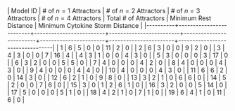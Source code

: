 | Model ID | # of $n = 1$ Attractors | # of $n = 2$ Attractors | # of $n = 3$ Attractors | # of $n = 4$ Attractors | Total # of Attractors | Minimum Rest Distance | Minimum Cytokine Storm Distance |
|----------+-------------------------+-------------------------+-------------------------+-------------------------+-----------------------+-----------------------+---------------------------------|
|        1 |                       6 |                       5 |                       0 |                       0 |                    11 |                     2 |                               0 |
|        2 |                       6 |                       3 |                       0 |                       0 |                     9 |                     2 |                               0 |
|        3 |                       4 |                       3 |                       0 |                       0 |                     7 |                    16 |                               4 |
|        4 |                       3 |                       1 |                       0 |                       0 |                     4 |                     3 |                               0 |
|        5 |                       3 |                       0 |                       0 |                       0 |                     3 |                    17 |                               0 |
|        6 |                       3 |                       2 |                       0 |                       0 |                     5 |                     5 |                               0 |
|        7 |                       4 |                       0 |                       0 |                       0 |                     4 |                     2 |                               0 |
|        8 |                       4 |                       0 |                       0 |                       0 |                     4 |                     3 |                               0 |
|        9 |                       4 |                       0 |                       0 |                       0 |                     4 |                     4 |                               0 |
|       10 |                       4 |                       0 |                       0 |                       0 |                     4 |                     3 |                               0 |
|       11 |                       6 |                       6 |                       2 |                       0 |                    14 |                     3 |                               0 |
|       12 |                       6 |                       2 |                       1 |                       0 |                     9 |                     8 |                               0 |
|       13 |                       3 |                       2 |                       1 |                       0 |                     6 |                     6 |                               0 |
|       14 |                       5 |                       2 |                       0 |                       0 |                     7 |                     6 |                               0 |
|       15 |                       3 |                       0 |                       1 |                       2 |                     6 |                     1 |                               0 |
|       16 |                       3 |                       2 |                       0 |                       0 |                     5 |                    14 |                               0 |
|       17 |                       5 |                       0 |                       0 |                       0 |                     5 |                     1 |                               0 |
|       18 |                       4 |                       2 |                       1 |                       0 |                     7 |                     1 |                               0 |
|       19 |                       6 |                       4 |                       1 |                       0 |                    11 |                     6 |                               0 |
